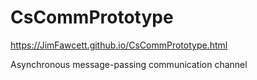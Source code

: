 # CsCommPrototype

https://JimFawcett.github.io/CsCommPrototype.html

Asynchronous message-passing communication channel

